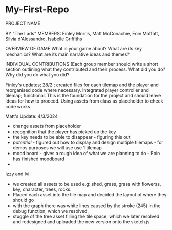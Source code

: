 # My-First-Repo

PROJECT NAME

BY "The Lads"
MEMBERS: Finley Morris, Matt McConachie, Eoin Moffatt, Silvia d'Alessandro, Isabelle Griffiths 

OVERVIEW OF GAME
What is your game about? What are its key mechanics? What are its main narrative
ideas and themes?

INDIVIDUAL CONTRIBUTIONS
(Each group member should write a short section outlining what they contributed
and their process. What did you do? Why did you do what you did?

Finley's updates;
28/2 ; created files for each tilemap and the player and reorganised code where necessary. Integrated player controller and tilemap; functional. This is the foundation for the project and should leave ideas for how to proceed. Using assets from class as placeholder to check code works. 


Matt's Update: 4/3/2024 
- change assets from placeholder
- recognition that the player has picked up the key
- the key needs to be able to disappear - figuring this out
- *potential* - figured out how to display and design multiple tilemaps - for demos purposes we will use use 1 tilemap
- mood board - gives a rough idea of what we are planning to do - Eoin has finished moodboard
- 

Izzy and Ivi:
- we created all assets to be used
e.g: shed, grass, grass with flowerss, key, character, trees, rocks.
- Placed each asset into the tile map and decided the layout of where they should go 
- with the graph there was white lines caused by the stroke (245) in the debug function, which we resolved. 
- stuggle of the tree asset filling the tile space, which we later resolved and redesigned and uploaded the new version onto the sketch.js. 
